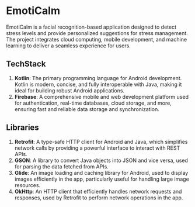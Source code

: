 # EmotiCalm

EmotiCalm is a facial recognition-based application designed to detect stress levels and provide personalized suggestions for stress management. The project integrates cloud computing, mobile development, and machine learning to deliver a seamless experience for users.

## TechStack
1. **Kotlin**: The primary programming language for Android development. Kotlin is modern, concise, and fully interoperable with Java, making it ideal for building robust Android applications.
2. **Firebase**: A comprehensive mobile and web development platform used for authentication, real-time databases, cloud storage, and more, ensuring fast and reliable data storage and synchronization.

## Libraries
1. **Retrofit**: A type-safe HTTP client for Android and Java, which simplifies network calls by providing a powerful interface to interact with REST APIs.
2. **GSON**: A library to convert Java objects into JSON and vice versa, used for parsing the data fetched from APIs.
3. **Glide**: An image loading and caching library for Android, used to display images efficiently in the app, particularly useful for handling large image resources.
4. **OkHttp**: An HTTP client that efficiently handles network requests and responses, used by Retrofit to perform network operations in the app.
